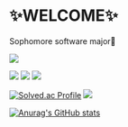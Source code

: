 # ✨WELCOME✨
Sophomore software major🌱 

<a href ="https://www.instagram.com/jiho__lee_/" ><img src="https://img.shields.io/badge/'jiho__lee_'-F3F5F5?style=flat&logo=instagram&logoColor=000000"/></a>

<a href = "https://github.com/JihoLeec"><img src="https://img.shields.io/badge/C-F3F5F5?style=flat&logo=c&logoColor=000000"/></a>
<a href = "https://github.com/JihoLeec"><img src="https://img.shields.io/badge/C++-F3F5F5?style=flat&logo=cplusplus&logoColor=000000"/></a>
<a href = "https://github.com/JihoLeec"><img src="https://img.shields.io/badge/Python-F3F5F5?style=flat&logo=python&logoColor=000000"/></a>

[![Solved.ac Profile](http://mazassumnida.wtf/api/v2/generate_badge?boj=dlwlgh0111)](https://solved.ac/dlwlgh0111/)
<a href = "https://solved.ac/profile/dlwlgh0111"><img src="http://mazandi.herokuapp.com/api?handle=dlwlgh0111&theme=(dark)"/>


![Anurag's GitHub stats](https://github-readme-stats.vercel.app/api?username=JihoLeec&show_icons=true&theme=dark)
